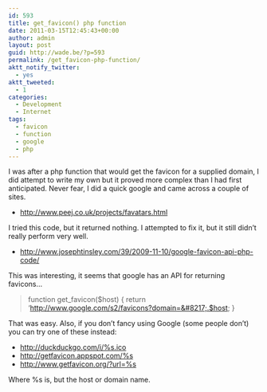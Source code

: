 ```yaml
---
id: 593
title: get_favicon() php function
date: 2011-03-15T12:45:43+00:00
author: admin
layout: post
guid: http://wade.be/?p=593
permalink: /get_favicon-php-function/
aktt_notify_twitter:
  - yes
aktt_tweeted:
  - 1
categories:
  - Development
  - Internet
tags:
  - favicon
  - function
  - google
  - php
---
```

<p class="lead">
  I was after a php function that would get the favicon for a supplied domain, I did attempt to write my own but it proved more complex than I had first anticipated. <!--more-->Never fear, I did a quick google and came across a couple of sites.
</p>

  * <http://www.peej.co.uk/projects/favatars.html>

I tried this code, but it returned nothing. I attempted to fix it, but it still didn&#8217;t really perform very well.

  * <http://www.josephtinsley.com/39/2009-11-10/google-favicon-api-php-code/>

This was interesting, it seems that google has an API for returning favicons&#8230;

> function get_favicon($host) { return &#8216;http://www.google.com/s2/favicons?domain=&#8217;.$host; }

That was easy. Also, if you don&#8217;t fancy using Google (some people don&#8217;t) you can try one of these instead:

  * http://duckduckgo.com/i/%s.ico
  * http://getfavicon.appspot.com/%s
  * http://www.getfavicon.org/?url=%s

Where %s is, but the host or domain name.